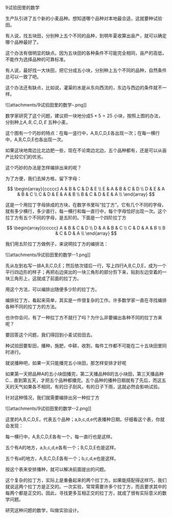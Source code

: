9试验田里的数学

生产队引进了五个新的小麦品种。想知道哪个品种对本地最合适，这就要种试验田。

有人说，找五块田，分别种上五个不同的品种，到明年夏收算出亩产，就可以确定哪个品种最好了。

这个办法有很明显的缺点。因为五块田的各种条件不可能完全相同，亩产的高低，不能作为选择品种的可靠标准。

有人说，最好找一大块田，把它分成五小块，分别种上五个不同的品种，自然条件总可以一致了吧。

这个办法还有缺点，比如说，灌渠的水是从东向西流的，东边与西边的条件就不一样。

![[attachments/9试验田里的数学-.png]]

数学家研究了这个问题，建议把一块地分成${ 5 \times 5 = 25 }$ 小块，按照上图的办法，分别种上${ A,B,C,D,E }$ 五种小麦。

这个图有一个巧妙的特点：在每一竖行中，A,B,C,D,E各出现一次；在每一横行中，A,B,C,D,E也各出现一次。

如果这块地南边比北边肥一些，现在不论南边北边，五个品种都有，还是可以从亩产比较它们的优劣。

这个巧妙的办法是怎样编排出来的呢？

为了方便，我们去掉方格，留下字母：

$$
\begin{array}{ccccc}
A & B & C & D & E \\
E & A & B & C & D \\
D & E & A & B & C \\
C & D & E & A & B \\
B & C & D & E & A \\
\end{array}
$$

这是一个用拉丁字母排成的方块，在数学书里叫“拉丁方”。它有几个不同的字母，就有多少横行，多少直行，每一横行和每一直行中，每个字母恰好出现一次。这个拉丁方有五个不同的字母，是五阶的。下面是一个四阶拉丁方

$$
\begin{array}{ccccc}
A & B & C & D  \\
D & A & B & C \\
C & D & A & B \\
B & C & D & A \\
\end{array}
$$

我们用五阶拉丁方做例子，来说明拉丁方的编排法：

![[attachments/9试验田里的数学--1.png]]

先从左到右写一排A,B,C,D,E；然后依次错后一行，写上四行A,B,C,D,E，成为一个平行四边形的样子；再把右边突出的一块三角形的部分剪下来，贴到左边空着的一块三角形上，这就成了前面的拉丁方。

用这个方法，可以编排出随便多少阶的拉丁方。

编排拉丁方，看起来简单，其实是一件很复杂的工作。许多数学家一直在寻找编排各种不同的拉丁方的方法。

也许你会问，有了一种拉丁方不就行了吗？为什么非要编出各种不同的拉丁方来呢？

要回答这个问题，我们得回到小麦试验田去。

种试验田要犁田，播种，施肥，中耕，收割，每件工作都不可能在二十五块田里同时进行。

就说播种吧，如果一天只能播完五小块田，那怎样安排才好呢


如果第一天把品种A的五小块田播完，第二天播品种B的五小块田，第三天播品种C... 直到第五天，才把五个品种都播完。五个品种的播种日期就有了先后，而这五天的天气如果各不相同，有的日子刮风，有的日子下雨，这就必然会影响试验。

针对这种情况，我们就需要编排出另一种拉丁方

![[attachments/9试验田里的数学--2.png]]

这里的A,B,C,D,E，代表五个品种；a,b,c,d,e代表播种日期。仔细看这个表，你就会发现：

每一横行中，A,B,C,D,E各有一个，每一直行也是这样。

五个有A的地方，a,b,c,d,e各有一个；B,C,D,E也是这样。

五个有a的地方，A,B,C,D,E各有一个；b,c,d,e也是这样。

按这个表来安排播种，就可以解决前面提出的问题。

这个复杂的拉丁方，实际上是重叠起来的两个拉丁方。如果能搭配得这样巧，我们就说这两个拉丁方是正交的。一次实验，常常需要许多个拉丁方，而且要求其中的每两个都是正交的。因此，寻找更多互相正交的拉丁方，就成了很有实际意义的数学问题。

研究这种问题的数学，叫做实验设计。


